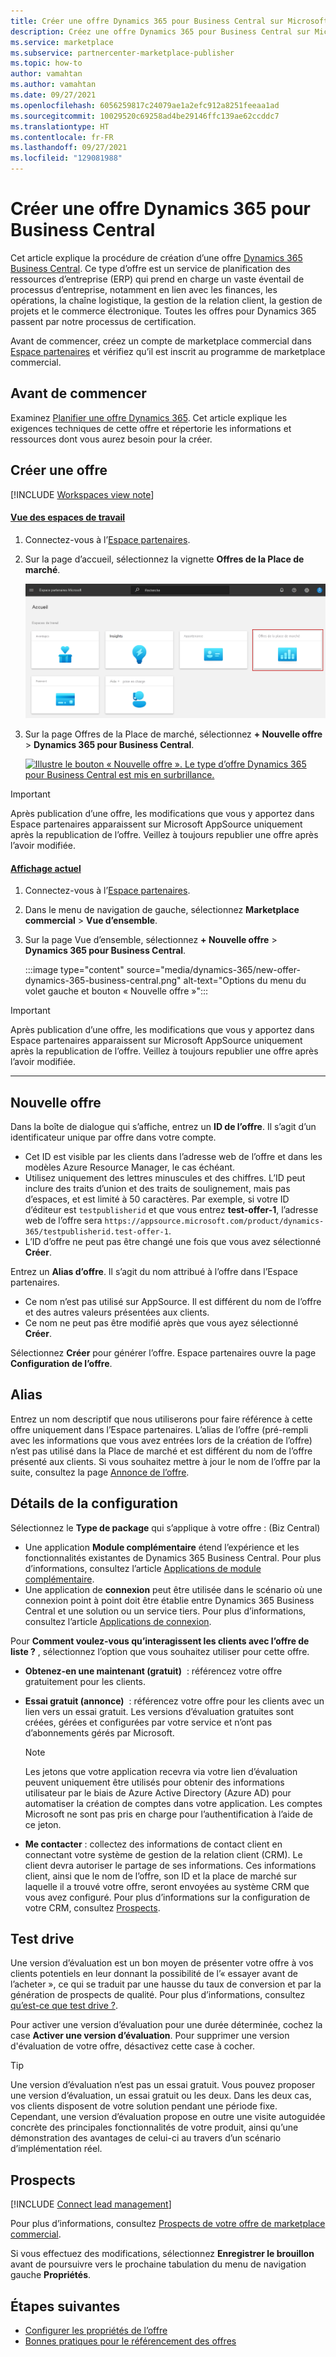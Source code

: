```yaml
---
title: Créer une offre Dynamics 365 pour Business Central sur Microsoft AppSource (Place de marché Azure)
description: Créez une offre Dynamics 365 pour Business Central sur Microsoft AppSource (Place de marché Azure).
ms.service: marketplace
ms.subservice: partnercenter-marketplace-publisher
ms.topic: how-to
author: vamahtan
ms.author: vamahtan
ms.date: 09/27/2021
ms.openlocfilehash: 6056259817c24079ae1a2efc912a8251feeaa1ad
ms.sourcegitcommit: 10029520c69258ad4be29146ffc139ae62ccddc7
ms.translationtype: HT
ms.contentlocale: fr-FR
ms.lasthandoff: 09/27/2021
ms.locfileid: "129081988"
---
```

# <a name="create-a-dynamics-365-for-business-central-offer"></a>Créer une offre Dynamics 365 pour Business Central

Cet article explique la procédure de création d’une offre [Dynamics 365 Business Central](https://dynamics.microsoft.com/business-central/overview). Ce type d’offre est un service de planification des ressources d’entreprise (ERP) qui prend en charge un vaste éventail de processus d’entreprise, notamment en lien avec les finances, les opérations, la chaîne logistique, la gestion de la relation client, la gestion de projets et le commerce électronique. Toutes les offres pour Dynamics 365 passent par notre processus de certification.

Avant de commencer, créez un compte de marketplace commercial dans [Espace partenaires](create-account.md) et vérifiez qu’il est inscrit au programme de marketplace commercial.

## <a name="before-you-begin"></a>Avant de commencer

Examinez [Planifier une offre Dynamics 365](marketplace-dynamics-365.md). Cet article explique les exigences techniques de cette offre et répertorie les informations et ressources dont vous aurez besoin pour la créer.

## <a name="create-a-new-offer"></a>Créer une offre

[!INCLUDE [Workspaces view note](./includes/preview-interface.md)]

#### <a name="workspaces-view"></a>[Vue des espaces de travail](#tab/workspaces-view)

1. Connectez-vous à l’[Espace partenaires](https://go.microsoft.com/fwlink/?linkid=2166002).

1. Sur la page d’accueil, sélectionnez la vignette **Offres de la Place de marché**.

    [ ![Illustre la vignette Offres de la Place de marché sur la page d’accueil de l’Espace partenaires.](./media/workspaces/partner-center-home.png) ](./media/workspaces/partner-center-home.png#lightbox)

1. Sur la page Offres de la Place de marché, sélectionnez **+ Nouvelle offre** > **Dynamics 365 pour Business Central**.

    [ ![Illustre le bouton « Nouvelle offre ». Le type d’offre Dynamics 365 pour Business Central est mis en surbrillance.](media/dynamics-365/new-offer-dynamics-365-business-central-workspaces.png) ](media/dynamics-365/new-offer-dynamics-365-business-central-workspaces.png#lightbox)

> [!IMPORTANT]
> Après publication d’une offre, les modifications que vous y apportez dans Espace partenaires apparaissent sur Microsoft AppSource uniquement après la republication de l’offre. Veillez à toujours republier une offre après l’avoir modifiée.

#### <a name="current-view"></a>[Affichage actuel](#tab/current-view)

1. Connectez-vous à l’[Espace partenaires](https://partner.microsoft.com/dashboard/home).
1. Dans le menu de navigation de gauche, sélectionnez **Marketplace commercial** > **Vue d’ensemble**.
1. Sur la page Vue d’ensemble, sélectionnez **+ Nouvelle offre** > **Dynamics 365 pour Business Central**.

    :::image type="content" source="media/dynamics-365/new-offer-dynamics-365-business-central.png" alt-text="Options du menu du volet gauche et bouton « Nouvelle offre »":::

> [!IMPORTANT]
> Après publication d’une offre, les modifications que vous y apportez dans Espace partenaires apparaissent sur Microsoft AppSource uniquement après la republication de l’offre. Veillez à toujours republier une offre après l’avoir modifiée.

---

## <a name="new-offer"></a>Nouvelle offre

Dans la boîte de dialogue qui s’affiche, entrez un **ID de l’offre**. Il s’agit d’un identificateur unique par offre dans votre compte.

- Cet ID est visible par les clients dans l’adresse web de l’offre et dans les modèles Azure Resource Manager, le cas échéant.
- Utilisez uniquement des lettres minuscules et des chiffres. L’ID peut inclure des traits d’union et des traits de soulignement, mais pas d’espaces, et est limité à 50 caractères. Par exemple, si votre ID d’éditeur est `testpublisherid` et que vous entrez **test-offer-1**, l’adresse web de l’offre sera `https://appsource.microsoft.com/product/dynamics-365/testpublisherid.test-offer-1`.
- L’ID d’offre ne peut pas être changé une fois que vous avez sélectionné **Créer**.

Entrez un **Alias d’offre**. Il s’agit du nom attribué à l’offre dans l’Espace partenaires.

- Ce nom n’est pas utilisé sur AppSource. Il est différent du nom de l’offre et des autres valeurs présentées aux clients.
- Ce nom ne peut pas être modifié après que vous ayez sélectionné **Créer**.

Sélectionnez **Créer** pour générer l’offre. Espace partenaires ouvre la page **Configuration de l’offre**.

## <a name="alias"></a>Alias

Entrez un nom descriptif que nous utiliserons pour faire référence à cette offre uniquement dans l’Espace partenaires. L’alias de l’offre (pré-rempli avec les informations que vous avez entrées lors de la création de l’offre) n’est pas utilisé dans la Place de marché et est différent du nom de l’offre présenté aux clients. Si vous souhaitez mettre à jour le nom de l’offre par la suite, consultez la page [Annonce de l’offre](dynamics-365-business-central-offer-listing.md).

## <a name="setup-details"></a>Détails de la configuration

Sélectionnez le **Type de package** qui s’applique à votre offre : (Biz Central)

- Une application **Module complémentaire** étend l’expérience et les fonctionnalités existantes de Dynamics 365 Business Central. Pour plus d’informations, consultez l’article [Applications de module complémentaire](/dynamics365/business-central/dev-itpro/developer/readiness/readiness-add-on-apps).
- Une application de **connexion** peut être utilisée dans le scénario où une connexion point à point doit être établie entre Dynamics 365 Business Central et une solution ou un service tiers. Pour plus d’informations, consultez l’article [Applications de connexion](/dynamics365/business-central/dev-itpro/developer/readiness/readiness-connect-apps).

Pour **Comment voulez-vous qu’interagissent les clients avec l’offre de liste ?** , sélectionnez l’option que vous souhaitez utiliser pour cette offre.

- **Obtenez-en une maintenant (gratuit)**  : référencez votre offre gratuitement pour les clients.
- **Essai gratuit (annonce)**  : référencez votre offre pour les clients avec un lien vers un essai gratuit. Les versions d’évaluation gratuites sont créées, gérées et configurées par votre service et n’ont pas d’abonnements gérés par Microsoft.

    > [!NOTE]
    > Les jetons que votre application recevra via votre lien d’évaluation peuvent uniquement être utilisés pour obtenir des informations utilisateur par le biais de Azure Active Directory (Azure AD) pour automatiser la création de comptes dans votre application. Les comptes Microsoft ne sont pas pris en charge pour l’authentification à l’aide de ce jeton.

- **Me contacter** : collectez des informations de contact client en connectant votre système de gestion de la relation client (CRM). Le client devra autoriser le partage de ses informations. Ces informations client, ainsi que le nom de l’offre, son ID et la place de marché sur laquelle il a trouvé votre offre, seront envoyées au système CRM que vous avez configuré. Pour plus d’informations sur la configuration de votre CRM, consultez [Prospects](#customer-leads).

## <a name="test-drive"></a>Test drive

Une version d’évaluation est un bon moyen de présenter votre offre à vos clients potentiels en leur donnant la possibilité de l’« essayer avant de l’acheter », ce qui se traduit par une hausse du taux de conversion et par la génération de prospects de qualité. Pour plus d’informations, consultez [qu’est-ce que test drive ?](what-is-test-drive.md).

Pour activer une version d’évaluation pour une durée déterminée, cochez la case **Activer une version d’évaluation**. Pour supprimer une version d'évaluation de votre offre, désactivez cette case à cocher.

> [!TIP]
> Une version d’évaluation n’est pas un essai gratuit. Vous pouvez proposer une version d’évaluation, un essai gratuit ou les deux. Dans les deux cas, vos clients disposent de votre solution pendant une période fixe. Cependant, une version d’évaluation propose en outre une visite autoguidée concrète des principales fonctionnalités de votre produit, ainsi qu’une démonstration des avantages de celui-ci au travers d’un scénario d’implémentation réel.

## <a name="customer-leads"></a>Prospects

[!INCLUDE [Connect lead management](includes/customer-leads.md)]

Pour plus d’informations, consultez [Prospects de votre offre de marketplace commercial](partner-center-portal/commercial-marketplace-get-customer-leads.md).

Si vous effectuez des modifications, sélectionnez **Enregistrer le brouillon** avant de poursuivre vers le prochaine tabulation du menu de navigation gauche **Propriétés**.

## <a name="next-steps"></a>Étapes suivantes

- [Configurer les propriétés de l’offre](dynamics-365-business-central-properties.md)
- [Bonnes pratiques pour le référencement des offres](gtm-offer-listing-best-practices.md)
